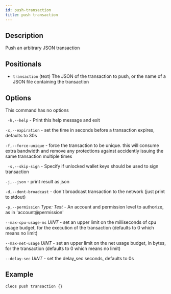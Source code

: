 ```yaml
---
id: push-transaction
title: push transaction
---
```



## Description

Push an arbitrary JSON transaction

## Positionals
- `transaction` (text) The JSON of the transaction to push, or the name of a JSON file containing the transaction

## Options
This command has no options

` -h,--help` - Print this help message and exit
 
`-x,--expiration` - set the time in seconds before a transaction expires, defaults to 30s
 
`-f,--force-unique` - force the transaction to be unique. this will consume extra bandwidth and remove any protections against accidently issuing the same transaction multiple times

` -s,--skip-sign` - Specify if unlocked wallet keys should be used to sign transaction

`-j,--json` - print result as json

`-d,--dont-broadcast` - don't broadcast transaction to the network (just print to stdout)

`-p,--permission` _Type: Text_ - An account and permission level to authorize, as in 'account@permission'

`--max-cpu-usage-ms` _UINT_ - set an upper limit on the milliseconds of cpu usage budget, for the execution of the transaction (defaults to 0 which means no limit)

`--max-net-usage` _UINT_ - set an upper limit on the net usage budget, in bytes, for the transaction (defaults to 0 which means no limit)

`--delay-sec` _UINT_ - set the delay_sec seconds, defaults to 0s

## Example


```sh
cleos push transaction {}
```
